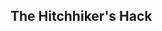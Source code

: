 ﻿<!-- ![The hitchhiker's Hack](https://i.imgur.com/YRdpTMA.png)
 -->

## The Hitchhiker's Hack
<!-- World of Warcraft cheating program for version from 3.3.2 to 3.3.5.  
Download links available here : [https://github.com/Bob74/TheHitchhikersHack/releases](https://github.com/Bob74/TheHitchhikersHack/releases)
 -->
<!-- ## Documentation
[French PDF manual](https://github.com/Bob74/TheHitchhikersHack/blob/master/thhh_manuel_Francais.pdf)  
[English PDF manual](https://github.com/Bob74/TheHitchhikersHack/blob/master/thhh_manuel_English.pdf)

# Screenshots -->

<!-- ![Private server](https://i.imgur.com/5xjYmHK.png)
![Live server](https://i.imgur.com/YizmDDO.png)
![Player](https://i.imgur.com/4n8jiIh.png)  
![Teleport list](https://i.imgur.com/a2HHacQ.png) -->
